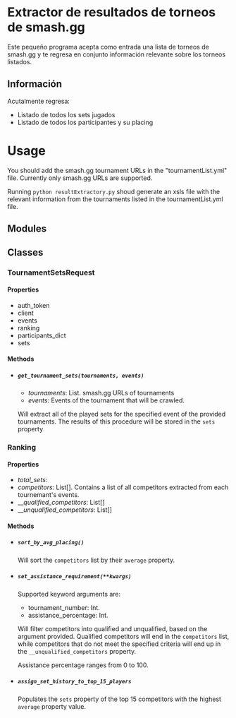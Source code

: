 # Extractor de resultados de torneos de smash.gg
Este pequeño programa acepta como entrada una lista de torneos de smash.gg
y te regresa en conjunto información relevante sobre los torneos listados.

## Información
Acutalmente regresa:
* Listado de todos los sets jugados
* Listado de todos los participantes y su placing

# Usage

You should add the smash.gg tournament URLs in the "tournamentList.yml" file.
Currently only smash.gg URLs are supported.

Running ```python resultExtractory.py``` shoud generate an xsls file with the relevant information
from the tournaments listed in the tournamentList.yml file.

## Modules


## Classes

### TournamentSetsRequest
#### Properties
- auth_token
- client
- events
- ranking
- participants_dict
- sets
#### Methods
- ##### ```get_tournament_sets(tournaments, events)```
  - _tournaments_: List. smash.gg URLs of tournaments
  - _events_: Events of the tournament that will be crawled.

  Will extract all of the played sets for the specified event of the provided tournaments.
  The results of this procedure will be stored in the ```sets``` property


### Ranking
#### Properties
- _total_sets_:
- _competitors_: List[]. Contains a list of all competitors extracted from each tournemant's events.
- ___qualified_competitors_: List[]
- ___unqualified_competitors_: List[]

#### Methods
- ##### ```sort_by_avg_placing()```
  Will sort the ```competitors``` list by their ```average``` property.

- ##### ```set_assistance_requirement(**kwargs)```
  Supported keyword arguments are:
  - tournament_number: Int.
  - assistance_percentage: Int.

  Will filter competitors into qualified and unqualified, based on the argument provided.
  Qualified competitors will end in the ```competitors``` list, while competitors that do not meet the specified
  criteria will end up in the ```__unqualified_competitors``` property.
  
  Assistance percentage ranges from 0 to 100.

- ##### ```assign_set_history_to_top_15_players```

  Populates the ```sets``` property of the top 15 competitors with the highest ```average``` property value.



